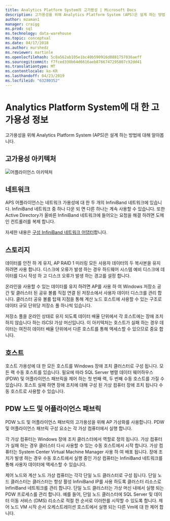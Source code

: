 ```yaml
---
title: Analytics Platform System의 고가용성 | Microsoft Docs
description: 고가용성을 위해 Analytics Platform System (APS)은 설계 하는 방법에 대해 알아봅니다.
author: mzaman1
manager: craigg
ms.prod: sql
ms.technology: data-warehouse
ms.topic: conceptual
ms.date: 04/17/2018
ms.author: murshedz
ms.reviewer: martinle
ms.openlocfilehash: 5c8a562ab105e1bc40b590916d0881757036aeff
ms.sourcegitcommit: f7fced330b64d6616aeb8766747295807c92dd41
ms.translationtype: MT
ms.contentlocale: ko-KR
ms.lasthandoff: 04/23/2019
ms.locfileid: "63280352"
---
```

# <a name="analytics-platform-system-high-availability"></a>Analytics Platform System에 대 한 고가용성 정보
고가용성을 위해 Analytics Platform System (APS)은 설계 하는 방법에 대해 알아봅니다.  
  
## <a name="high-availability-architecture"></a>고가용성 아키텍처  
![어플라이언스 아키텍처](media/appliance-architecture.png "어플라이언스 아키텍처")  
  
## <a name="network"></a>네트워크  
APS 어플라이언스는 네트워크 가용성에 대 한 두 개의 InfiniBand 네트워크에 있습니다. InfiniBand 네트워크 중 하나 다운 되 면 다른 하나는 계속 사용할 수 있습니다. 또한 Active Directory가 올바른 InfiniBand 네트워크에 들어오는 요청을 해결 하려면 도메인 컨트롤러를 복제 합니다.  
  
자세한 내용은 [구성 InfiniBand 네트워크 어댑터](configure-infiniband-network-adapters.md)합니다.  
  
## <a name="storage"></a>스토리지  
데이터를 안전 하 게 유지, AP RAID 1 미러링 모든 사용자 데이터의 두 복사본을 유지 하려면 사용 합니다. 디스크에 오류가 발생 하는 경우 하드웨어 시스템 예비 디스크에 데이터를 다시 작성 하 고 디스크 오류가 발생 하는 경고를 설정 합니다.  
  
온라인을 사용할 수 있는 데이터를 유지 하려면 AP를 사용 하 여 Windows 저장소 공간 및 클러스터 된 공유 볼륨 직접 연결 된 저장소에서 사용자 데이터 디스크를 관리 합니다. 클러스터 공유 볼륨 탑재 지점을 통해 계산 노드 호스트에 사용할 수 있는 구조로 데이터 규모 단위당 저장소 풀 하나씩 있습니다.  
  
저장소 풀을 온라인 상태로 유지 되도록 데이터 배율 단위에서 각 호스트에는 장애 조치 하지 않습니다 하는 ISCSI 가상 머신입니다. 이 아키텍처는 호스트가 실패 하는 경우 데이터는 여전히 데이터 배율 단위에서 다른 호스트를 통해 액세스할 수 있으므로 중요 합니다.  
  
## <a name="hosts"></a>호스트  
호스트 가용성에 대 한 모든 호스트를 Windows 장애 조치 클러스터로 구성 됩니다. 모든 랙 수동 호스트를 있습니다. 필요에 따라 SQL Server 병렬 데이터 웨어하우스 (PDW) 및 어플라이언스 패브릭을 제어 하는 첫 번째 랙, 두 번째 수동 호스트를 가질 수 있습니다. 호스트 실패 하면 장애 조치에 대해 구성 된 가상 컴퓨터 장애 조치 됩니다 수동 호스트로 사용할 수 있습니다.  
  
## <a name="pdw-nodes-and-appliance-fabric"></a>PDW 노드 및 어플라이언스 패브릭  
PDW 노드 및 어플라이언스 패브릭의 고가용성을 위해 AP 가상화를 사용합니다. PDW 및 어플라이언스 패브릭 구성 요소는 각 가상 컴퓨터에서 실행 합니다.  
  
각 가상 컴퓨터는 Windows 장애 조치 클러스터에서 역할로 정의 됩니다. 가상 컴퓨터가 실패 하는 경우 클러스터 다시 사용할 수 있는 수동 호스트에서 시작 합니다. 가상 컴퓨터는 System Center Virtual Machine Manager 사용 하 여 배포 됩니다. 장애 조치가 발생 하는 경우 수동 호스트에서 실행 중인 가상 컴퓨터는 InfiniBand 네트워크를 통해 사용자 데이터에 액세스할 수 있습니다.  
  
제어 노드와 계산 노드 가상 컴퓨터는 각각 단일 노드 클러스터로 구성 됩니다. 단일 노드 클러스터는 클러스터는 항상 활성 InfiniBand IP를 사용 하도록 클러스터 리소스로 InfiniBand 네트워크를 관리 합니다. 단일 노드 클러스터는 가상 머신 내에서 실행 되는 PDW 프로세스를 관리 합니다. 예를 들어, 단일 노드 클러스터에 SQL Server 및 데이터 이동 서비스 (DMS) 리소스로 적절 한 순서로 이러한를 시작할 수 있도록 합니다. 제어 노드 VM 시작 순서 오케스트레이션 호스트에서 실행 되는 다른 Vm에 대 한 제어 합니다.  
  
